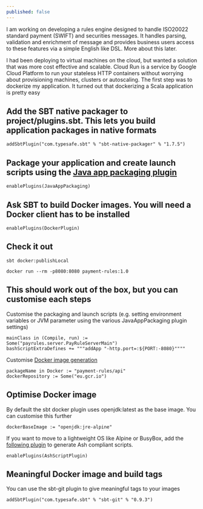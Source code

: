 ```yaml
---
published: false
---
```

I am working on developing a rules engine designed to handle ISO20022 standard payment (SWIFT) and securities messages. It handles parsing, validation and enrichment of message and provides business users access to these features via a simple English like DSL. More about this later.

I had been deploying to virtual machines on the cloud, but wanted a solution that was more cost effective and scalable. Cloud Run is a service by Google Cloud Platform to run your stateless HTTP containers without worrying about provisioning machines, clusters or autoscaling. The first step was to dockerize my application. It turned out that dockerizing a Scala application is pretty easy

## Add the SBT native packager to project/plugins.sbt. This lets you build application packages in native formats
	addSbtPlugin("com.typesafe.sbt" % "sbt-native-packager" % "1.7.5")

## Package your application and create launch scripts using the [Java app packaging plugin](https://sbt-native-packager.readthedocs.io/en/latest/archetypes/java_app/index.html#java-app-plugin)

	enablePlugins(JavaAppPackaging)
    
## Ask SBT to build Docker images. You will need a Docker client has to be installed
 
 	enablePlugins(DockerPlugin)
    
## Check it out

    sbt docker:publishLocal
    
    docker run --rm -p8080:8080 payment-rules:1.0
 
## This should work out of the box, but you can customise each steps

Customise the packaging and launch scripts (e.g. setting environment variables or JVM parameter using the various JavaAppPackaging plugin settings)

	mainClass in (Compile, run) := Some("payrules.server.PayRuleServerMain")
    bashScriptExtraDefines += """addApp "-http.port=:${PORT:-8080}""""

Customise [Docker image generation](https://www.scala-sbt.org/sbt-native-packager/formats/docker.html)

    packageName in Docker := "payment-rules/api"
    dockerRepository := Some("eu.gcr.io")


## Optimise Docker image

By default the sbt docker plugin uses openjdk:latest as the base image. You can customise this further

	dockerBaseImage := "openjdk:jre-alpine"

If you want to move to a lightweight OS like Alpine or BusyBox, add the [following plugin](https://www.scala-sbt.org/sbt-native-packager/latest/api/com/typesafe/sbt/packager/archetypes/scripts/AshScriptPlugin$.html) to generate Ash compliant scripts.

	enablePlugins(AshScriptPlugin)
    
## Meaningful Docker image and build tags

You can use the sbt-git plugin to give meaningful tags to your images

	addSbtPlugin("com.typesafe.sbt" % "sbt-git" % "0.9.3")
